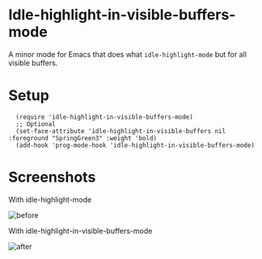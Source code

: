 # Idle-highlight-in-visible-buffers-mode

A minor mode for Emacs that does what `idle-highlight-mode` but for all visible buffers.

# Setup

```elisp
  (require 'idle-highlight-in-visible-buffers-mode)
  ;; Optional
  (set-face-attribute 'idle-highlight-in-visible-buffers nil :foreground "SpringGreen3" :weight 'bold)
  (add-hook 'prog-mode-hook 'idle-highlight-in-visible-buffers-mode)
```

# Screenshots

With idle-highlight-mode

![before](/images/before.png?raw=true "idle-highlight-mode")

With idle-highlight-in-visible-buffers-mode

![after](/images/after.png?raw=true "idle-highlight-in-visible-buffers-mode")
